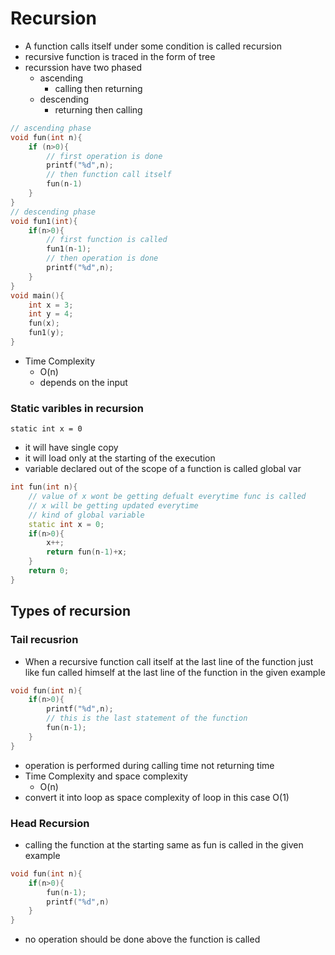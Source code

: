 # Recursion
- A function calls itself under some condition is called recursion
- recursive function is traced in the form of tree
- recurssion have two phased
    - ascending
        - calling then returning
    - descending
        - returning then calling
```cpp
// ascending phase
void fun(int n){
    if (n>0){
        // first operation is done 
        printf("%d",n);
        // then function call itself
        fun(n-1)
    }
}
// descending phase
void fun1(int){
    if(n>0){
        // first function is called 
        fun1(n-1);
        // then operation is done
        printf("%d",n);
    }
}
void main(){
    int x = 3;
    int y = 4;
    fun(x);
    fun1(y);
}
```
- Time Complexity
    - O(n)
    - depends on the input
### Static varibles in recursion
```static int x = 0```
- it will have single copy
- it will load only at the starting of the execution
- variable declared out of the scope of a function is called global var
```cpp
int fun(int n){
    // value of x wont be getting defualt everytime func is called 
    // x will be getting updated everytime
    // kind of global variable
    static int x = 0;
    if(n>0){
        x++;
        return fun(n-1)+x;
    }
    return 0;
}
```
## Types of recursion
### Tail recusrion
- When a recursive function call itself at the last line of the function just like fun called himself at the last line of the function in the given example
```cpp
void fun(int n){
    if(n>0){
        printf("%d",n);
        // this is the last statement of the function
        fun(n-1);
    }
}
```
- operation is performed during calling time not returning time
- Time Complexity and space complexity
    - O(n)
- convert it into loop as space complexity of loop in this case O(1)
### Head Recursion
- calling the function at the starting same as fun is called in the given example
```cpp
void fun(int n){
    if(n>0){
        fun(n-1);
        printf("%d",n)
    }
}
```
- no operation should be done above the function is called
